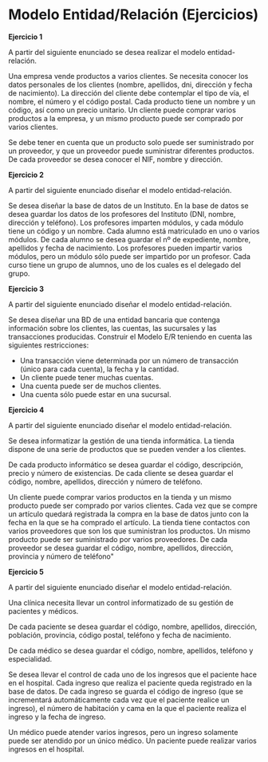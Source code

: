 # Modelo Entidad/Relación (Ejercicios)

__Ejercicio 1__

A partir del siguiente enunciado se desea realizar el modelo entidad-relación.

Una empresa vende productos a varios clientes. Se necesita conocer los datos personales de los clientes (nombre, apellidos, dni, dirección y fecha de nacimiento). La dirección del cliente debe contemplar el tipo de vía, el nombre, el número y el código postal. Cada producto tiene un nombre y un código, así como un precio unitario. Un cliente puede comprar varios productos a la empresa, y un mismo producto puede ser comprado por varios clientes.

Se debe tener en cuenta que un producto solo puede ser suministrado por un proveedor, y que un proveedor puede suministrar diferentes productos. De cada proveedor se desea conocer el NIF, nombre y dirección.

__Ejercicio 2__

A partir del siguiente enunciado diseñar el modelo entidad-relación.

Se desea diseñar la base de datos de un Instituto. En la base de datos se desea guardar los datos de los profesores del Instituto (DNI, nombre, dirección y teléfono). Los profesores imparten módulos, y cada módulo tiene un código y un nombre. Cada alumno está matriculado en uno o varios módulos. De cada alumno se desea guardar el nº de expediente, nombre, apellidos y fecha de nacimiento. Los profesores pueden impartir varios módulos, pero un módulo sólo puede ser impartido por un profesor. Cada curso tiene un grupo de alumnos, uno de los cuales es el delegado del grupo.

__Ejercicio 3__

A partir del siguiente enunciado diseñar el modelo entidad-relación.

Se desea diseñar una BD de una entidad bancaria que contenga información sobre los clientes, las cuentas, las sucursales y las transacciones producidas. Construir el Modelo E/R teniendo en cuenta las siguientes restricciones:

* Una transacción viene determinada por un número de transacción (único para cada cuenta), la fecha y la cantidad.
* Un cliente puede tener muchas cuentas.
* Una cuenta puede ser de muchos clientes.
* Una cuenta sólo puede estar en una sucursal.

__Ejercicio 4__

A partir del siguiente enunciado diseñar el modelo entidad-relación.

Se desea informatizar la gestión de una tienda informática. La tienda dispone de una serie de productos que se pueden vender a los clientes.

De cada producto informático se desea guardar el código, descripción, precio y número de existencias. De cada cliente se desea guardar el código, nombre, apellidos, dirección y número de teléfono.

Un cliente puede comprar varios productos en la tienda y un mismo producto puede ser comprado por varios clientes. Cada vez que se compre un artículo quedará registrada la compra en la base de datos junto con la fecha en la que se ha comprado el artículo. La tienda tiene contactos con varios proveedores que son los que suministran los productos. Un mismo producto puede ser suministrado por varios proveedores. De cada proveedor se desea guardar el código, nombre, apellidos, dirección, provincia y número de teléfono"

__Ejercicio 5__

A partir del siguiente enunciado diseñar el modelo entidad-relación.

Una clínica necesita llevar un control informatizado de su gestión de pacientes y médicos.

De cada paciente se desea guardar el código, nombre, apellidos, dirección, población, provincia, código postal, teléfono y fecha de nacimiento.

De cada médico se desea guardar el código, nombre, apellidos, teléfono y especialidad.

Se desea llevar el control de cada uno de los ingresos que el paciente hace en el hospital. Cada ingreso que realiza el paciente queda registrado en la base de datos. De cada ingreso se guarda el código de ingreso (que se incrementará automáticamente cada vez que el paciente realice un ingreso), el número de habitación y cama en la que el paciente realiza el ingreso y la fecha de ingreso.

Un médico puede atender varios ingresos, pero un ingreso solamente puede ser atendido por un único médico. Un paciente puede realizar varios ingresos en el hospital.

